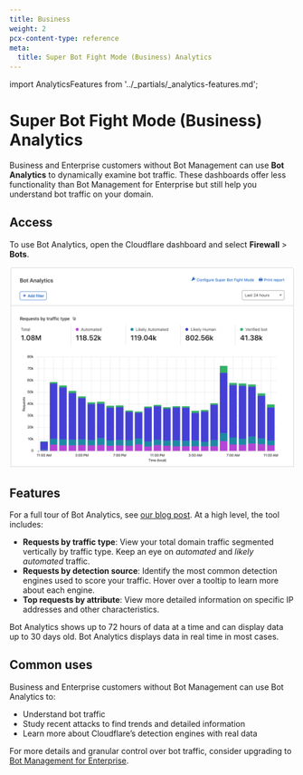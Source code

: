 ```yaml
---
title: Business
weight: 2
pcx-content-type: reference
meta:
  title: Super Bot Fight Mode (Business) Analytics
---
```


import AnalyticsFeatures from '../_partials/_analytics-features.md';

# Super Bot Fight Mode (Business) Analytics

Business and Enterprise customers without Bot Management can use **Bot Analytics** to dynamically examine bot traffic. These dashboards offer less functionality than Bot Management for Enterprise but still help you understand bot traffic on your domain.

## Access

To use Bot Analytics, open the Cloudflare dashboard and select **Firewall** > **Bots**.

![Bot Analytics on Dashboard](../images/bot-analytics-dashboard-biz.png)

## Features

For a full tour of Bot Analytics, see [our blog post](https://blog.cloudflare.com/introducing-bot-analytics/). At a high level, the tool includes:

- **Requests by traffic type**: View your total domain traffic segmented vertically by traffic type. Keep an eye on _automated_ and _likely automated_ traffic.
- **Requests by detection source**: Identify the most common detection engines used to score your traffic. Hover over a tooltip to learn more about each engine.
- **Top requests by attribute**: View more detailed information on specific IP addresses and other characteristics.

Bot Analytics shows up to 72 hours of data at a time and can display data up to 30 days old. Bot Analytics displays data in real time in most cases.

<AnalyticsFeatures />

## Common uses

Business and Enterprise customers without Bot Management can use Bot Analytics to:

- Understand bot traffic
- Study recent attacks to find trends and detailed information
- Learn more about Cloudflare’s detection engines with real data

For more details and granular control over bot traffic, consider upgrading to [Bot Management for Enterprise](/bots/bm-subscription/).
